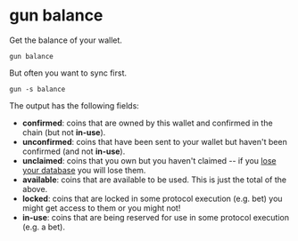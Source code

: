 # gun balance

Get the balance of your wallet.

```
gun balance
```

 But often you want to sync first.

```
gun -s balance
```

The output has the following fields:

- **confirmed**: coins that are owned by this wallet and confirmed in the chain (but not **in-use**).
- **unconfirmed**: coins that have been sent to your wallet but haven't been confirmed (and not **in-use**).
- **unclaimed**: coins that you own but you haven't claimed -- if you [lose your database](../backup-and-recovery.md) you will lose them.
- **available**: coins that are available to be used. This is just the total of the above.
- **locked**: coins that are locked in some protocol execution (e.g. bet) you might get access to them or you might not!
- **in-use**: coins that are being reserved for use in some protocol execution (e.g. a bet).
